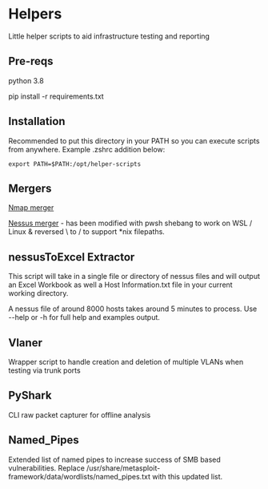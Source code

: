 # Helpers

Little helper scripts to aid infrastructure testing and reporting

## Pre-reqs

python 3.8

pip install -r requirements.txt

## Installation

Recommended to put this directory in your PATH so you can execute scripts from anywhere. Example .zshrc addition below:

`export PATH=$PATH:/opt/helper-scripts`

## Mergers

[Nmap merger](https://github.com/CBHue/nMap_Merger)

[Nessus merger](https://github.com/0xprime/NessusReportMerger.git) - has been modified with pwsh shebang to work on WSL / Linux & reversed \ to / to support *nix filepaths.

## nessusToExcel Extractor

This script will take in a single file or directory of nessus files and will output an Excel Workbook as well a Host Information.txt file in your current working directory.

A nessus file of around 8000 hosts takes around 5 minutes to process. Use --help or -h for full help and examples output.

## Vlaner

Wrapper script to handle creation and deletion of multiple VLANs when testing via trunk ports

## PyShark

CLI raw packet capturer for offline analysis

## Named_Pipes

Extended list of named pipes to increase success of SMB based vulnerabilities. Replace /usr/share/metasploit-framework/data/wordlists/named_pipes.txt with this updated list.